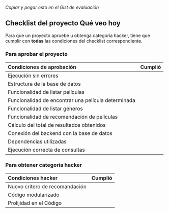 *Copiar y pegar esto en el Gist de evaluación*

## Checklist del proyecto Qué veo hoy
Para que un proyecto apruebe u obtenga categoría hacker, tiene que cumplir con **todas** las condiciones del checklist correspondiente.

### Para aprobar el proyecto
| Condiciones de aprobación                       			   | Cumplió |
| :------------------------------------------------------------| ------- |
| Ejecución sin errores			                			   |         |
| Estructura de la base de datos						       |         |
| Funcionalidad de listar películas				     		   |         |
| Funcionalidad de encontrar una película determinada 		   |         |
| Funcionalidad de listar géneros			       			   |         |
| Funcionalidad de recomendación de películas			 	   |         |
| Cálculo del total de resultados obtenidos					   |         |
| Conexión del backend con la base de datos			           |         |
| Dependencias utilizadas							           |         |
| Ejecución correcta de consultas						       |         |

### Para obtener categoría hacker
| Condiciones hacker                     | Cumplió |
| :--------------------------------------| ------- |
| Nuevo critero de recomandación		 |         |
| Código modularizado				 	 |         |
| Prolijidad en el Código                |		   |
